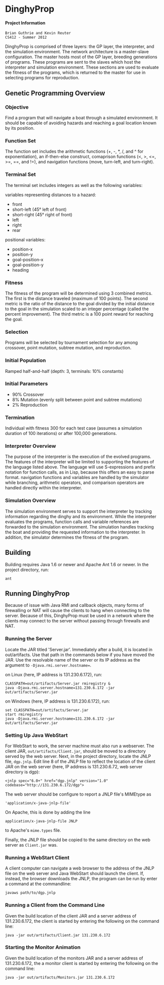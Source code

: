 # DinghyProp

#### Project Information

    Brian Guthrie and Kevin Reuter
    CS412 - Summer 2012


DinghyProp is comprised of three layers: the GP layer, the interpreter, and the
simulation environment.  The network architecture is a master-slave
configuration.  The master hosts most of the GP layer, breeding generations of
programs.  These programs are sent to the slaves which host the interpreter and
simulation environment.  These sections are used to evaluate the fitness of the
programs, which is returned to the master for use in selecting programs for
reproduction.

## Genetic Programming Overview

### Objective
Find a program that will navigate a boat through a simulated environment.  It
should be capable of avoiding hazards and reaching a goal location known by its
position.

### Function Set
The function set includes the arithmetic functions (+, -, \*, /, and ^ for
exponentiation), an if-then-else construct, comaprison functions (<, >, <=, >=,
==, and !=), and navigation functions (move, turn-left, and turn-right).

### Terminal Set
The terminal set includes integers as well as the following variables:

variables representing distances to a hazard:

  * front
  * short-left (45&deg; left of front)
  * short-right (45&deg; right of front)
  * left
  * right
  * rear

positional variables:

  * position-x
  * position-y
  * goal-position-x
  * goal-position-y
  * heading

### Fitness
The fitness of the program will be determined using 3 combined metrics.  The
first is the distance traveled (maximum of 100 points).  The second metric is
the ratio of the distance to the goal divided by the initial distance to the
goal in the simulation scaled to an integer percentage (called the percent
improvement).  The third metric is a 100 point reward for reaching the goal.

### Selection
Programs will be selected by tournament selection for any among crossover, point
mutation, subtree mutation, and reproduction.

### Initial Population
Ramped half-and-half (depth: 3, terminals: 10% constants)

### Initial Parameters
  * 90% Crossover
  * 8% Mutation (evenly split between point and subtree mutations)
  * 2% Reproduction

### Termination
Individual with fitness 300 for each test case (assumes a simulation duration
of 100 iterations) or after 100,000 generations.

### Interpreter Overview
The purpose of the interpreter is the execution of the evolved programs.  The
features of the interpreter will be limited to supporting the features of the
language listed above.  The language will use S-expressions and prefix notation
for function calls, as in Lisp, because this offers an easy to parse format.
navigation functions and variables are handled by the simulator while branching,
arithmetic operators, and comparison operators are handled directly within the
interpreter.

### Simulation Overview
The simulation environment serves to support the interpreter by tracking
information regarding the dinghy and its environment.  While the interpreter
evaluates the programs, function calls and variable references are forwarded to
the simulation environment.  The simulation handles tracking the boat and
providing the requested information to the interpreter.  In addition, the
simulator determines the fitness of the program.


## Building
Building requires Java 1.6 or newer and Apache Ant 1.6 or newer.
In the project directory, run:

    ant


## Running DinghyProp
Because of issue with Java RMI and callback objects, many forms of firewalling
or NAT will cause the clients to hang when connecting to the server.  Because of
this, DinghyProp must be used in a network where the clients may connect to the
server without passing through firewalls and NAT.

### Running the Server
Locate the JAR titled 'Server.jar'.  Immediately after a build, it is located
in out/artifacts.  Use that path in the commands below if you have moved the
JAR.  Use the resolvable name of the server or its IP address as the argument
to `-Djava.rmi.server.hostname=`.

on Linux (here, IP address is 131.230.6.172), run:

    CLASSPATH=out/artifacts/Server.jar rmiregistry &
    java -Djava.rmi.server.hostname=131.230.6.172 -jar out/artifacts/Server.jar

on Windows (here, IP address is 131.230.6.172), run:

    set CLASSPATH=out/artifacts/Server.jar
    start rmiregistry
    java -Djava.rmi.server.hostname=131.230.6.172 -jar out/artifacts/Server.jar


### Setting Up Java WebStart
For WebStart to work, the server machine must also run a webserver.  The client
JAR, `out/artifacts/Client.jar`, should be moved to a directory served by the web
server.  Next, in the project directory, locate the JNLP file, `dgp.jnlp`.  Edit
line 8 of the JNLP file to reflect the location of the client JAR on the web
server (here, IP address is 131.230.6.72, web server directory is dgp):

    <jnlp spec="6.0+" href="dgp.jnlp" version="1.0" codebase="http://131.230.6.172/dgp">

The web server should be configure to report a JNLP file's MIMEtype as

    'application/x-java-jnlp-file'

On Apache, this is done by adding the line

    application/x-java-jnlp-file JNLP

to Apache's `mime.types` file.

Finally, the JNLP file should be copied to the same directory on the web server
as `Client.jar` was.


### Running a WebStart Client
A client computer can navigate a web browser to the address of the JNLP file on
the web server and Java WebStart should launch the client.  If, instead, the
browser downloads the JNLP, the program can be run by enter a command at the
commandline:

    javaws path/to/dgp.jnlp


### Running a Client from the Command Line
Given the build location of the client JAR and a server address of
131.230.6.172, the client is started by entering the following on the command
line:

    java -jar out/artifacts/Client.jar 131.230.6.172


### Starting the Monitor Animation
Given the build location of the monitors JAR and a server address of
131.230.6.172, the a monitor client is started by entering the following on the
command line:

    java -jar out/artifacts/Monitors.jar 131.230.6.172
